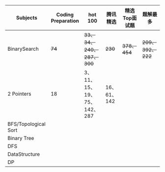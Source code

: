 



| Subjects             | Coding Preparation | hot 100                     | 腾讯精选    | 精选Top面试题 | 题解最多          |
| -------------------- | ------------------ | --------------------------- | ----------- | ------------- | ----------------- |
| BinarySearch         | ~~74~~             | ~~33、34、240、287、300~~   | ~~230~~     | ~~378、454~~  | ~~209、392、222~~ |
| 2 Pointers           | 18                 | 3、11、15、19、75、142、287 | 16、61、142 |               |                   |
| BFS/Topological Sort |                    |                             |             |               |                   |
| Binary Tree          |                    |                             |             |               |                   |
| DFS                  |                    |                             |             |               |                   |
| DataStructure        |                    |                             |             |               |                   |
| DP                   |                    |                             |             |               |                   |


